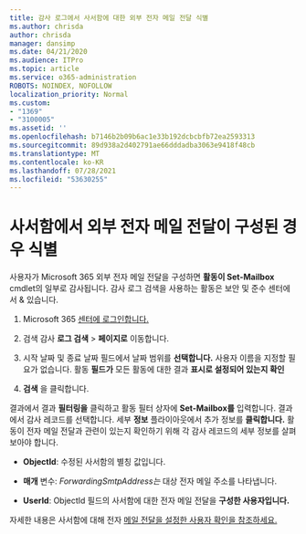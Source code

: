 ```yaml
---
title: 감사 로그에서 사서함에 대한 외부 전자 메일 전달 식별
ms.author: chrisda
author: chrisda
manager: dansimp
ms.date: 04/21/2020
ms.audience: ITPro
ms.topic: article
ms.service: o365-administration
ROBOTS: NOINDEX, NOFOLLOW
localization_priority: Normal
ms.custom:
- "1369"
- "3100005"
ms.assetid: ''
ms.openlocfilehash: b7146b2b09b6ac1e33b192dcbcbfb72ea2593313
ms.sourcegitcommit: 89d938a2d402791ae66dddadba3063e9418f48cb
ms.translationtype: MT
ms.contentlocale: ko-KR
ms.lasthandoff: 07/28/2021
ms.locfileid: "53630255"
---
```

# <a name="identify-when-external-email-forwarding-is-configured-on-mailboxes"></a>사서함에서 외부 전자 메일 전달이 구성된 경우 식별

사용자가 Microsoft 365 외부 전자 메일 전달을 구성하면 **활동이 Set-Mailbox** cmdlet의 일부로 감사됩니다. 감사 로그 검색을 사용하는 활동은 보안 및 준수 센터에서 & 있습니다.

1. Microsoft 365 [센터에 로그인합니다.](https://protection.office.com/)

2. 검색 감사 **로그 검색**  >  **페이지로** 이동합니다.

3. 시작 날짜 및  종료 날짜 필드에서 날짜 범위를 **선택합니다.** 사용자 이름을 지정할 필요가 없습니다. 활동 **필드가** 모든 활동에 대한 결과 **표시로 설정되어 있는지 확인**

4. **검색** 을 클릭합니다.

결과에서 결과 **필터링을** 클릭하고 활동 필터 상자에 **Set-Mailbox를** 입력합니다. 결과에서 감사 레코드를 선택합니다. 세부 **정보** 플라이아웃에서 추가 정보를 **클릭합니다.** 활동이 전자 메일 전달과 관련이 있는지 확인하기 위해 각 감사 레코드의 세부 정보를 살펴보아야 합니다.

- **ObjectId**: 수정된 사서함의 별칭 값입니다.

- **매개** 변수: _ForwardingSmtpAddress는_ 대상 전자 메일 주소를 나타냅니다.

- **UserId**: ObjectId 필드의 사서함에 대한 전자 메일 전달을 **구성한 사용자입니다.**

자세한 내용은 사서함에 대해 전자 [메일 전달을 설정한 사용자 확인을 참조하세요.](/microsoft-365/compliance/auditing-troubleshooting-scenarios#determine-who-set-up-email-forwarding-for-a-mailbox)
